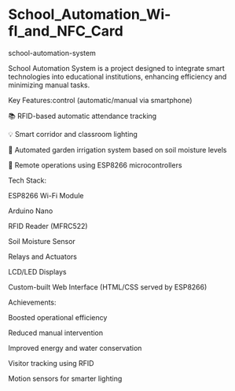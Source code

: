 # School_Automation_Wi-fI_and_NFC_Card
school-automation-system

School Automation System is a project designed to integrate smart technologies into educational institutions, enhancing efficiency and minimizing manual tasks.

Key Features:control (automatic/manual via smartphone)

📚 RFID-based automatic attendance tracking

💡 Smart corridor and classroom lighting 

🌱 Automated garden irrigation system based on soil moisture levels

📱 Remote operations using ESP8266 microcontrollers

Tech Stack:

ESP8266 Wi-Fi Module

Arduino Nano

RFID Reader (MFRC522)

Soil Moisture Sensor

Relays and Actuators

LCD/LED Displays

Custom-built Web Interface (HTML/CSS served by ESP8266)

Achievements:

Boosted operational efficiency

Reduced manual intervention

Improved energy and water conservation

Visitor tracking using RFID

Motion sensors for smarter lighting

